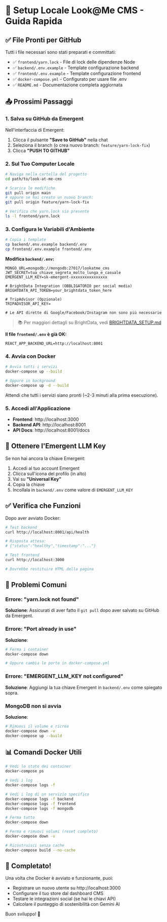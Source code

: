 # 🚀 Setup Locale Look@Me CMS - Guida Rapida

## ✅ File Pronti per GitHub

Tutti i file necessari sono stati preparati e committati:

- ✅ `frontend/yarn.lock` - File di lock delle dipendenze Node
- ✅ `backend/.env.example` - Template configurazione backend
- ✅ `frontend/.env.example` - Template configurazione frontend
- ✅ `docker-compose.yml` - Configurato per usare file .env
- ✅ `README.md` - Documentazione completa aggiornata

## 📤 Prossimi Passaggi

### 1. Salva su GitHub da Emergent

Nell'interfaccia di Emergent:
1. Clicca il pulsante **"Save to GitHub"** nella chat
2. Seleziona il branch (o crea nuovo branch: `feature/yarn-lock-fix`)
3. Clicca **"PUSH TO GITHUB"**

### 2. Sul Tuo Computer Locale

```bash
# Naviga nella cartella del progetto
cd path/to/look-at-me-cms

# Scarica le modifiche
git pull origin main
# oppure se hai creato un nuovo branch:
git pull origin feature/yarn-lock-fix

# Verifica che yarn.lock sia presente
ls -l frontend/yarn.lock
```

### 3. Configura le Variabili d'Ambiente

```bash
# Copia i template
cp backend/.env.example backend/.env
cp frontend/.env.example frontend/.env
```

**Modifica `backend/.env`:**
```env
MONGO_URL=mongodb://mongodb:27017/lookatme_cms
JWT_SECRET=tua_chiave_segreta_molto_lunga_e_casuale
EMERGENT_LLM_KEY=sk-emergent-xxxxxxxxxxxxxxxx

# BrightData Integration (OBBLIGATORIO per social media)
BRIGHTDATA_API_TOKEN=your_brightdata_token_here

# TripAdvisor (Opzionale)
TRIPADVISOR_API_KEY=

# Le API dirette di Google/Facebook/Instagram non sono più necessarie
```

> 📚 Per maggiori dettagli su BrightData, vedi [BRIGHTDATA_SETUP.md](./BRIGHTDATA_SETUP.md)

**Il file `frontend/.env` è già OK:**
```env
REACT_APP_BACKEND_URL=http://localhost:8001
```

### 4. Avvia con Docker

```bash
# Avvia tutti i servizi
docker-compose up --build

# Oppure in background
docker-compose up -d --build
```

Attendi che tutti i servizi siano pronti (~2-3 minuti alla prima esecuzione).

### 5. Accedi all'Applicazione

- **Frontend**: http://localhost:3000
- **Backend API**: http://localhost:8001
- **API Docs**: http://localhost:8001/docs

## 🔑 Ottenere l'Emergent LLM Key

Se non hai ancora la chiave Emergent:

1. Accedi al tuo account Emergent
2. Clicca sull'icona del profilo (in alto)
3. Vai su **"Universal Key"**
4. Copia la chiave
5. Incollala in `backend/.env` come valore di `EMERGENT_LLM_KEY`

## ✅ Verifica che Funzioni

Dopo aver avviato Docker:

```bash
# Test backend
curl http://localhost:8001/api/health

# Risposta attesa:
# {"status":"healthy","timestamp":"..."}

# Test frontend
curl http://localhost:3000

# Dovrebbe restituire HTML della pagina
```

## 🐛 Problemi Comuni

### Errore: "yarn.lock not found"
**Soluzione**: Assicurati di aver fatto il `git pull` dopo aver salvato su GitHub da Emergent.

### Errore: "Port already in use"
**Soluzione**: 
```bash
# Ferma i container
docker-compose down

# Oppure cambia le porte in docker-compose.yml
```

### Errore: "EMERGENT_LLM_KEY not configured"
**Soluzione**: Aggiungi la tua chiave Emergent in `backend/.env` come spiegato sopra.

### MongoDB non si avvia
**Soluzione**:
```bash
# Rimuovi il volume e ricrea
docker-compose down -v
docker-compose up --build
```

## 📊 Comandi Docker Utili

```bash
# Vedi lo stato dei container
docker-compose ps

# Vedi i log
docker-compose logs -f

# Vedi i log di un servizio specifico
docker-compose logs -f backend
docker-compose logs -f frontend
docker-compose logs -f mongodb

# Ferma tutto
docker-compose down

# Ferma e rimuovi volumi (reset completo)
docker-compose down -v

# Ricostruisci senza cache
docker-compose build --no-cache
```

## 🎉 Completato!

Una volta che Docker è avviato e funzionante, puoi:
- Registrare un nuovo utente su http://localhost:3000
- Configurare il tuo store dal dashboard CMS
- Testare le integrazioni social (se hai le chiavi API)
- Calcolare il punteggio di sostenibilità con Gemini AI

Buon sviluppo! 🚀
